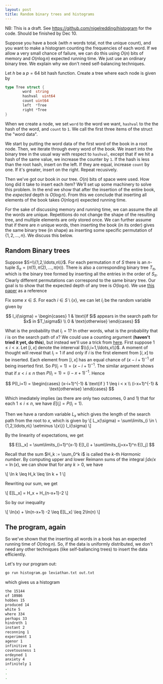 ```yaml
---
layout: post
title: Random binary trees and histograms
---
```

NB: This is a draft.
    See https://github.com/nigelredding/histogram for the code.
    Should be finished by Dec 10.

Suppose you have a book (with $n$ words total, not the unique count), and you want to make a histogram counting the frequencies of each word. If we allow a very small chance of failure, we can do this using $O(n)$ bits of memory and $O(n \log n)$ expected running time. We just use an ordinary binary tree. We explain why we don't need self-balancing techniques.

Let $h$ be a $p=64$ bit hash function. Create a tree where each node is given by
```go
type Tree struct {
        word  string
        hashval  uint64
        count uint64
        left  *Tree
        right *Tree
}
```
When we create a node, we set ``word`` to the word we want, ```hashval``` to the the hash of the word, and ```count``` to ```1```. We call the first three items of the struct the "word data".

We start by putting the word data of the first word of the book in a root node. Then, we iterate through every word of the book. We insert into the binary tree in the usual way with respect to ```hashval```, except that if we hit a hash of the same value, we increase the counter by ```1```. If the hash is less than the root hash, insert on the left. If they are equal, increase ```count``` by one. If it's greater, insert on the right. Repeat recusively.

Then we've got our book in our tree. $O(n)$ bits of space were used. How long did it take to insert each item? We'll set up some machinery to solve this problem. In the end we show that after the insertion of the entire book, the *expected* depth is $O(\log n)$. From this we conclude that inserting all elements of the book takes $O(n \log n)$ expected running time.

For the sake of discussing memory and running time, we can assume the all the words are unique. Repetitions do not change the shape of the resulting tree,
and multiple elements are only stored once. We can further assume that if there are $n$ unique words, then inserting the book (in its order)
gives the same binary tree (in shape) as inserting some specific permutation of $\{1,2,\ldots,n\}$. We discuss this below. 


## Random Binary trees

Suppose $S=\\{1,2,\ldots,n\\}$. For each permutation $\pi$ of $S$ there is an $n$-tuple $S_\pi = (\pi(1), \pi(2), \ldots, \pi(n))$. There is also a corresponding binary tree $T_\pi$, which is the binary tree formed by inserting all the entries in the order of $S_\pi$. Clearly different permutations can correspond to the same binary tree.
Our goal is to show that the expected depth of any tree is $O(\log n)$. We use [this paper](http://opendatastructures.org/versions/edition-0.1d/ods-java/node40.html)
as a reference

Fix some $x \in S$. For each $i \in S \setminus \{x\}$, we can let $I_i$ be the random variable given by

$$
I_i(\sigma)  =
\begin{cases}
	1 & \text{if $i$ appears in the search path for $x$ in $T_\sigma$} \\
	0 & \text{otherwise}
\end{cases}
$$

What is the probability that $I_i=1$? In other words, what is the probability that
$i$ is on the search path of $x$? We could use a counting argument (**haven't tried it yet, do this**), but instead we'll
use a trick from [here](http://opendatastructures.org/versions/edition-0.1d/ods-java/node40.html).
First suppose $1 \leq i < x$. Let $[i,x]$ denote the intererval $\\{i,i+1,\ldots,x\\}$. 
A moment of thought will reveal that $I_i=1$ if and only if $i$ is the first element from $[i,x]$
to be inserted. Each element from $[i,x]$ has an equal chance of $(x-i+1)^{-1}$ of being inserted first. So $P(I_i=1)=(x-i+1)^{-1}$.
The similar argument shows that if $x < i \leq n$ then $P(I_i=1)=(i-x+1)^{-1}$. Hence

$$
P(I_i=1) =
\begin{cases}
        (x-i+1)^{-1} & \text{if } 1 \leq i < x \\
        (i-x+1)^{-1} & \text{otherwise}
\end{cases}
$$

Which imediately implies (as there are only two outcomes, $0$ and $1$) that for each $1 \leq i \leq n$,
we have $E[I_i] = P(I_i=1)$. 

Then we have a random variable $L_x$ which gives the length of the search path from the root to $x$, which is given by
\\[
L_x(\sigma) = \sum\limits_{i \in \\{1,2,\ldots,n\\} \setminus \\{x\\}} I_i(\sigma)
\\]

By the linearity of expectations, we get

$$
	E[L_x] = \sum\limits_{i=1}^{x-1} E[I_i] + \sum\limits_{j=x+1}^n E[I_j]
$$

Recall that the sum $H_k := \sum_0^k i$ is called the $k$-th *Harmonic number*. By computing upper
and lower Reimann sums of the integral $\int dx/x = \ln(x)$, we can show 
that for any $k>0$, we have

\\[
	\ln k \leq H_k \leq \ln k + 1
\\]

Rewriting our sum, we get 

\\[
	E[L_x] = H_x + H_{n-x+1}-2
\\]

So by our inequality

\\[
	\ln(x) + \ln(n-x+1) -2 \leq E[L_x] \leq 2\ln(n)
\\]

## The program, again
So we've shown that the inserting all words in a book has an expected running time of $O(n \log n)$. 
So, if the data is uniformly distributed, we don't need any other techniques (like
self-ballancing trees) to insert the data efficiently.

Let's try our program out:

```bash
go run histogram.go leviathan.txt out.txt
```

which gives us a histogram
```bash 
the 15144
of 10986
hobbes 15
produced 14
white 5
where 334
perhaps 33
hindreth 1
instant 2
reconning 1
experiment 1
agenor 1
infinitive 1
covetousness 1
ordeyned 1
anxiety 4
infinitely 1
.
.
.
```
